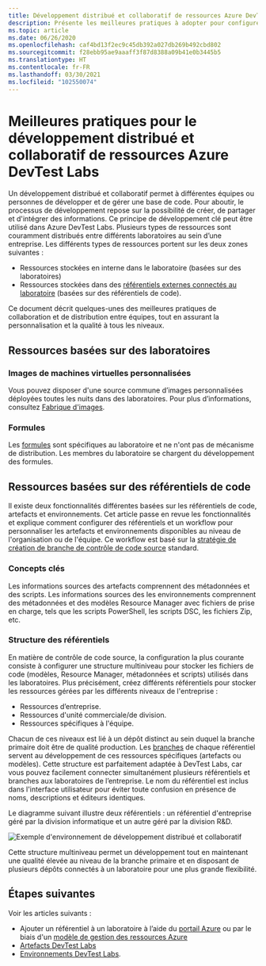 ```yaml
---
title: Développement distribué et collaboratif de ressources Azure DevTest Labs
description: Présente les meilleures pratiques à adopter pour configurer un environnement de développement distribué et collaboratif afin de développer des ressources DevTest Labs.
ms.topic: article
ms.date: 06/26/2020
ms.openlocfilehash: caf4bd13f2ec9c45db392a027db269b492cbd802
ms.sourcegitcommit: f28ebb95ae9aaaff3f87d8388a09b41e0b3445b5
ms.translationtype: HT
ms.contentlocale: fr-FR
ms.lasthandoff: 03/30/2021
ms.locfileid: "102550074"
---
```

# <a name="best-practices-for-distributed-and-collaborative-development-of-azure-devtest-labs-resources"></a>Meilleures pratiques pour le développement distribué et collaboratif de ressources Azure DevTest Labs
Un développement distribué et collaboratif permet à différentes équipes ou personnes de développer et de gérer une base de code. Pour aboutir, le processus de développement repose sur la possibilité de créer, de partager et d'intégrer des informations. Ce principe de développement clé peut être utilisé dans Azure DevTest Labs. Plusieurs types de ressources sont couramment distribués entre différents laboratoires au sein d’une entreprise. Les différents types de ressources portent sur les deux zones suivantes :

- Ressources stockées en interne dans le laboratoire (basées sur des laboratoires)
- Ressources stockées dans des [référentiels externes connectés au laboratoire](devtest-lab-add-artifact-repo.md) (basées sur des référentiels de code). 

Ce document décrit quelques-unes des meilleures pratiques de collaboration et de distribution entre équipes, tout en assurant la personnalisation et la qualité à tous les niveaux.

## <a name="lab-based-resources"></a>Ressources basées sur des laboratoires

### <a name="custom-virtual-machine-images"></a>Images de machines virtuelles personnalisées
Vous pouvez disposer d'une source commune d’images personnalisées déployées toutes les nuits dans des laboratoires. Pour plus d’informations, consultez [Fabrique d'images](image-factory-create.md).    

### <a name="formulas"></a>Formules
Les [formules](devtest-lab-manage-formulas.md) sont spécifiques au laboratoire et ne n'ont pas de mécanisme de distribution. Les membres du laboratoire se chargent du développement des formules. 

## <a name="code-repository-based-resources"></a>Ressources basées sur des référentiels de code
Il existe deux fonctionnalités différentes basées sur les référentiels de code, artefacts et environnements. Cet article passe en revue les fonctionnalités et explique comment configurer des référentiels et un workflow pour personnaliser les artefacts et environnements disponibles au niveau de l'organisation ou de l'équipe.  Ce workflow est basé sur la [stratégie de création de branche de contrôle de code source](/azure/devops/repos/tfvc/branching-strategies-with-tfvc) standard. 

### <a name="key-concepts"></a>Concepts clés
Les informations sources des artefacts comprennent des métadonnées et des scripts. Les informations sources des les environnements comprennent des métadonnées et des modèles Resource Manager avec fichiers de prise en charge, tels que les scripts PowerShell, les scripts DSC, les fichiers Zip, etc.  

### <a name="repository-structure"></a>Structure des référentiels  
En matière de contrôle de code source, la configuration la plus courante consiste à configurer une structure multiniveau pour stocker les fichiers de code (modèles, Resource Manager, métadonnées et scripts) utilisés dans les laboratoires. Plus précisément, créez différents référentiels pour stocker les ressources gérées par les différents niveaux de l'entreprise :   

- Ressources d’entreprise.
- Ressources d'unité commerciale/de division.
- Ressources spécifiques à l'équipe.

Chacun de ces niveaux est lié à un dépôt distinct au sein duquel la branche primaire doit être de qualité production. Les [branches](/azure/devops/repos/git/git-branching-guidance) de chaque référentiel servent au développement de ces ressources spécifiques (artefacts ou modèles). Cette structure est parfaitement adaptée à DevTest Labs, car vous pouvez facilement connecter simultanément plusieurs référentiels et branches aux laboratoires de l’entreprise. Le nom du référentiel est inclus dans l'interface utilisateur pour éviter toute confusion en présence de noms, descriptions et éditeurs identiques.
     
Le diagramme suivant illustre deux référentiels : un référentiel d'entreprise géré par la division informatique et un autre géré par la division R&D.

![Exemple d'environnement de développement distribué et collaboratif](./media/best-practices-distributive-collaborative-dev-env/distributive-collaborative-dev-env.png)
   
Cette structure multiniveau permet un développement tout en maintenant une qualité élevée au niveau de la branche primaire et en disposant de plusieurs dépôts connectés à un laboratoire pour une plus grande flexibilité.

## <a name="next-steps"></a>Étapes suivantes    
Voir les articles suivants :

- Ajouter un référentiel à un laboratoire à l’aide du [portail Azure](devtest-lab-add-artifact-repo.md) ou par le biais d'un [modèle de gestion des ressources Azure](add-artifact-repository.md)
- [Artefacts DevTest Labs](devtest-lab-artifact-author.md)
- [Environnements DevTest Labs](devtest-lab-create-environment-from-arm.md).
